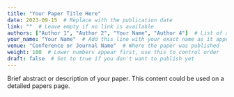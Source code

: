```yaml
---
title: "Your Paper Title Here"
date: 2023-09-15  # Replace with the publication date
link: ""  # Leave empty if no link is available
authors: ["Author 1", "Author 2", "Your Name", "Author 4"]  # List of authors
your_name: "Your Name"  # Add this line with your exact name as it appears in author lists
venue: "Conference or Journal Name"  # Where the paper was published
weight: 100  # Lower numbers appear first, use this to control order
draft: false  # Set to true if you don't want to publish yet
---
```


Brief abstract or description of your paper. This content could be used on a detailed papers page.